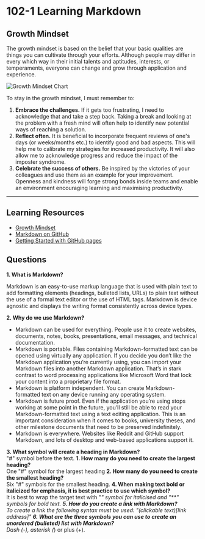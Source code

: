 # 102-1 Learning Markdown

## Growth Mindset

The growth mindset is based on the belief that your basic qualities are things you can cultivate through your efforts. Although people may differ in every which way in their initial talents and aptitudes, interests, or temperaments, everyone can change and grow through application and experience.  

![Growth Mindset Chart](https://3.files.edl.io/4761/23/01/24/185821-860bc549-1131-41fd-9279-a54580710130.png)

To stay in the growth mindset, I must remember to:  

1. **Embrace the challenges.** If it gets too frustrating, I need to acknowledge that and take a step back. Taking a break and looking at the problem with a fresh mind will often help to identify new potential ways of reaching a solution.  
2. **Reflect often.** It is beneficial to incorporate frequent reviews of one's days (or weeks/months etc.) to identify good and bad aspects. This will help me to calibrate my strategies for increased productivity. It will also allow me to acknowledge progress and reduce the impact of the imposter syndrome.
3. **Celebrate the success of others.** Be inspired by the victories of your colleagues and use them as an example for your improvement. Openness and kindness will forge strong bonds inside teams and enable an environment encouraging learning and maximising productivity.

***

## Learning Resources
* [Growth Mindset](https://www.atlassian.com/blog/inside-atlassian/growth-mindset)  
* [Markdown on GitHub](https://docs.github.com/en/get-started/writing-on-github/getting-started-with-writing-and-formatting-on-github/basic-writing-and-formatting-syntax)  
* [Getting Started with GitHub pages](https://docs.github.com/en/pages/quickstart)

## Questions

**1. What is Markdown?**  

Markdown is an easy-to-use markup language that is used with plain text to add formatting elements (headings, bulleted lists, URLs) to plain text without the use of a formal text editor or the use of HTML tags. Markdown is device agnostic and displays the writing format consistently across device types.  
     
**2. Why do we use Markdown?**  

* Markdown can be used for everything. People use it to create websites,        documents, notes, books, presentations, email messages, and technical documentation.
* Markdown is portable. Files containing Markdown-formatted text can be opened using virtually any application. If you decide you don’t like the Markdown application you’re currently using, you can import your Markdown files into another Markdown application. That’s in stark contrast to word processing applications like Microsoft Word that lock your content into a proprietary file format.
* Markdown is platform independent. You can create Markdown-formatted text on any device running any operating system.
* Markdown is future proof. Even if the application you’re using stops working at some point in the future, you’ll still be able to read your Markdown-formatted text using a text editing application. This is an important consideration when it comes to books, university theses, and other milestone documents that need to be preserved indefinitely.
* Markdown is everywhere. Websites like Reddit and GitHub support Markdown, and lots of desktop and web-based applications support it.  

**3. What symbol will create a heading in Markdown?**  
    "#" symbol before the text.
    **1. How many do you need to create the largest heading?**  
        One "#" symbol for the largest heading
    **2. How many do you need to create the smallest heading?**  
        Six "#" symbols for the smallest heading.
**4. When making text bold or italicized for emphasis, it is best practice to use which symbol?**  
    It is best to wrap the target text with "*" symbol for italicised and "**" symbols for bold text.
**5. How do you create a link with Markdown?**  
    To create a link the following syntax must be used: "(clickable text)[link address]"
**6. What are the three symbols you can use to create an unordered (bulleted) list with Markdown?**  
    Dash (-), asterisk (*) or plus (+).